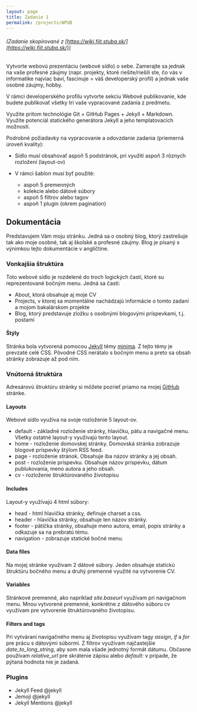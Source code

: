 ```yaml
---
layout: page
title: Zadanie 1
permalink: /projects/WPUB
---
```

###### _(Zadanie skopírované z [https://wiki.fiit.stuba.sk/](https://wiki.fiit.stuba.sk/))_

Vytvorte webovú prezentáciu (webové sídlo) o sebe. Zamerajte sa jednak na vaše profesné záujmy (napr. projekty, ktoré riešite/riešili ste, čo vás v informatike najviac baví, fascinuje = váš developerský profil) a jednak vaše osobné záujmy, hobby.

V rámci developerského profilu vytvorte sekciu Webové publikovanie, kde budete publikovať všetky tri vaše vypracované zadania z predmetu.

Využite pritom technológie Git + GitHub Pages + Jekyll + Markdown. Využite potenciál statického generátora Jekyll a jeho templatovacích možností.

Podrobné požiadavky na vypracovanie a odovzdanie zadania (priemerná úroveň kvality):

  * Sídlo musí obsahovať aspoň 5 podstránok, pri využití aspoň 3 rôznych rozložení (layout-ov)

  * V rámci šablon musí byť použité:
    * aspoň 5 premenných
    * kolekcie alebo dátové súbory
    * aspoň 5 filtrov alebo tagov
    * aspoň 1 plugin (okrem pagination)

## Dokumentácia
Predstavujem Vám moju stránku. Jedná sa o osobný blog, ktorý zastrešuje tak ako moje osobné, tak aj školské a profesné záujmy. Blog je písaný s výnimkou tejto dokumentácie v angličtine.

### Vonkajšia štruktúra
Toto webové sídlo je rozdelené do troch logických častí, ktoré su reprezentované bočným menu.
Jedná sa časti:
  * About, ktorá obsahuje aj moje CV
  * Projects, v ktorej sa momentálne nachádzajú informácie o tomto zadaní a mojom bakalárskom projekte 
  * Blog, ktorý predstavuje zložku s osobnými blogovými príspevkami, t.j. postami

#### Štýly
Stránka bola vytvorená pomocou [Jekyll](https://jekyllrb.com/) témy [minima](https://github.com/jekyll/minima). Z tejto témy je prevzaté celé CSS.
Pôvodné CSS nerátalo s bočným menu a preto sa obsah stránky zobrazuje až pod ním.
  
### Vnútorná štruktúra
Adresárovú štruktúru stránky si môžete pozrieť priamo na mojej [GitHub](https://github.com/queen-Lenocka/queen-Lenocka.github.io) stránke.
#### Layouts
Webové sídlo využíva na svoje rozloženie 5 layout-ov.
  * default - základné rozloženie stránky, hlavičku, pätu a navigačné menu. Všetky ostatné layout-y využívajú tento layout.
  * home - rozloženie domovskej stránky. Domovská stránka zobrazuje blogové príspevky štýlom RSS feed.
  * page - rozloženie stránok. Obsahuje iba názov stránky a jej obsah.
  * post - rozloženie príspevku. Obsahuje názov príspevku, dátum publukovania, meno autora a jeho obsah. 
  * cv - rozloženie štruktúrovaného životopisu

#### Includes
Layout-y využívajú 4 html súbory:
  * head - html hlavička stránky, definuje charset a css. 
  * header - hlavička stránky, obsahuje len názov stránky.
  * footer - pätička stránky, obsahuje meno autora, email, popis stránky a odkazuje sa na prebratú tému.
  * navigation - zobrazuje statické bočné menu.

#### Data files
Na mojej stránke využívam 2 dátové súbory. Jeden obsahuje statickú štruktúru bočného menu a druhý premenné využité na vytvorenie CV.

#### Variables
Stránkové premenné, ako napríklad _site.baseurl_ využívam pri navigačnom menu. Mnou vytvorené 
premenné, konkrétne z dátového súboru cv využívam pre vytvorenie štruktúrovaného životopisu.

#### Filters and tags
Pri vytváraní navigačného menu aj životopisu využívam tagy _assign_, _if_ a _for_ pre prácu s dátovými súbormi.
Z filtrov využívam najčastejšie _date_to_long_string_, aby som mala všade jednotný formát dátumu. Občasne používam 
_relative_url_ pre skrátenie zápisu alebo _default:_ v prípade, že pýtaná hodnota nie je zadaná.

### Plugins
  * Jekyll Feed @jekyll
  * Jemoji @jekyll
  * Jekyll Mentions @jekyll